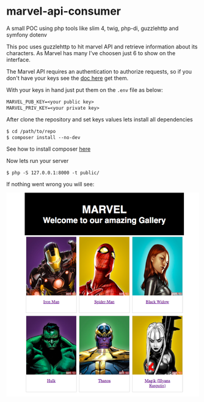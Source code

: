 # marvel-api-consumer
A small POC using php tools like slim 4, twig, php-di, guzzlehttp and symfony dotenv

This poc uses guzzlehttp to hit marvel API and retrieve information about its characters.
As Marvel has many I've choosen just 6 to show on the interface.

The Marvel API requires an authentication to authorize requests, so if you don't have your
keys see the [doc here](https://developer.marvel.com/docs) get them.

With your keys in hand just put them on the `.env` file as below:

```
MARVEL_PUB_KEY=<your public key>
MARVEL_PRIV_KEY=<your private key>
```

After clone the repository and set keys values lets install all dependencies

```
$ cd /path/to/repo
$ composer install --no-dev
```

See how to install composer [here](https://getcomposer.org/download/)

Now lets run your server

```
$ php -S 127.0.0.1:8000 -t public/
```

If nothing went wrong you will see:

![Homepage](https://github.com/lockland/marvel-api-consumer/blob/main/assets/print.png)
